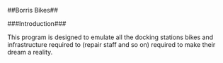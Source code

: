 ##Borris Bikes##

###Introduction###

This program is designed to emulate all the docking stations bikes and infrastructure required to (repair staff and so on) required to make their dream a reality.
